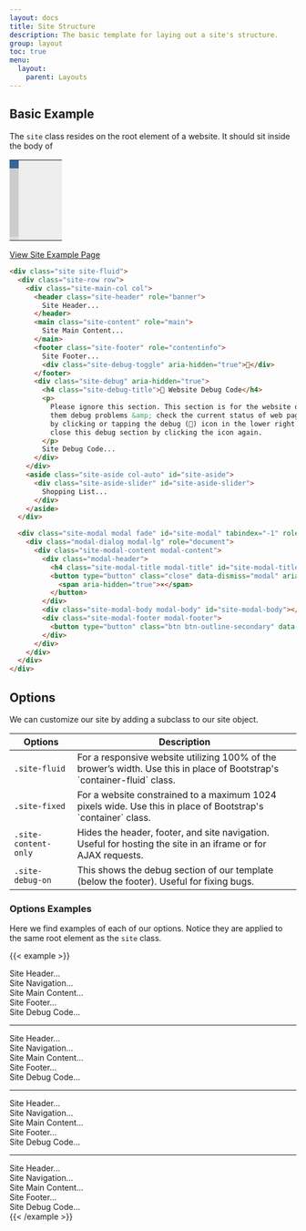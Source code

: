 ```yaml
---
layout: docs
title: Site Structure
description: The basic template for laying out a site's structure.
group: layout
toc: true
menu: 
  layout:
    parent: Layouts
---
```


## Basic Example

The `site` class resides on the root element of a website. It should sit inside the body of  

<div class="row">
  <div class="col-auto">
    <table style="width: 250px;"> 
      <tr>
        <td style="background-color: #369; height: 15px;"></td>
        <td style="background-color: #eee; width: 60px;" rowspan="3"></td>
      </tr>
      <tr>
        <td style="background-color: #ccc; height: 120px;"></td>
      </tr>
      <tr>
        <td style="background-color: #ddd; height: 5px;"></td>
      </tr>
    </table>
  </div>
  <div class="col">
    <a href="/docs/3.0/layouts/examples/site" class="btn btn-outline-primary">
      View Site Example Page <i class="fas fa-angle-right"></i>
    </a>
  </div>
</div>


```html
<div class="site site-fluid">
  <div class="site-row row">
    <div class="site-main-col col">
      <header class="site-header" role="banner">
        Site Header...
      </header>
      <main class="site-content" role="main">
        Site Main Content...
      </main>
      <footer class="site-footer" role="contentinfo">
        Site Footer...
        <div class="site-debug-toggle" aria-hidden="true">🐞</div>
      </footer>
      <div class="site-debug" aria-hidden="true">
        <h4 class="site-debug-title">🐞 Website Debug Code</h4>
        <p>
          Please ignore this section. This section is for the website developers to help
          them debug problems &amp; check the current status of web pages. This was opened
          by clicking or tapping the debug (🐞) icon in the lower right of the page. You can
          close this debug section by clicking the icon again.
        </p>
        Site Debug Code...
      </div>
    </div>
    <aside class="site-aside col-auto" id="site-aside">
      <div class="site-aside-slider" id="site-aside-slider">
        Shopping List...
      </div>
    </aside>
  </div>

  <div class="site-modal modal fade" id="site-modal" tabindex="-1" role="dialog" aria-labelledby="site-modal-title" aria-hidden="true">
    <div class="modal-dialog modal-lg" role="document">
      <div class="site-modal-content modal-content">
        <div class="modal-header">
          <h4 class="site-modal-title modal-title" id="site-modal-title"></h4>
          <button type="button" class="close" data-dismiss="modal" aria-label="Close">
            <span aria-hidden="true">×</span>
          </button>
        </div>
        <div class="site-modal-body modal-body" id="site-modal-body"></div>
        <div class="site-modal-footer modal-footer">
          <button type="button" class="btn btn-outline-secondary" data-dismiss="modal">Close</button>
        </div>
      </div>
    </div>
  </div>
</div>
```



## Options



We can customize our site by adding a subclass to our site object. 


<table class="table table-bordered table-striped">
  <thead>
    <tr>
      <th>Options</th>
      <th>Description</th>
    </tr>
  </thead>
  <tbody>
    <tr>
      <td><code class="text-nowrap">.site-fluid</code></td>
      <td>For a responsive website utilizing 100% of the brower’s width. Use this in place of Bootstrap's `container-fluid` class.</td>
    </tr>
    <tr>
      <td><code class="text-nowrap">.site-fixed</code></td>
      <td>For a website constrained to a maximum 1024 pixels wide. Use this in place of Bootstrap's `container` class.</td>
    </tr>
    <tr>
      <td><code class="text-nowrap">.site-content-only</code></td>
      <td>Hides the header, footer, and site navigation. Useful for hosting the site in an iframe or for AJAX requests.</td>
    </tr>
    <tr>
      <td><code class="text-nowrap">.site-debug-on</code></td>
      <td>This shows the debug section of our template (below the footer). Useful for fixing bugs.</td>
    </tr>
  </tbody>
</table>




### Options Examples

Here we find examples of each of our options. Notice they are applied to the same root element as the 
`site` class. 

{{< example >}}
<div class="site site-fluid">
  <div class="site-header">
    Site Header...
  </div>
  <div class="site-navigation">
    Site Navigation...
  </div>
  <div class="site-content">
    Site Main Content...
  </div>
  <div class="site-footer">
    Site Footer...
  </div>
  <div class="site-debug">
    Site Debug Code...
  </div>
</div>

<hr>

<div class="site site-fixed">
  <div class="site-header">
    Site Header...
  </div>
  <div class="site-navigation">
    Site Navigation...
  </div>
  <div class="site-content">
    Site Main Content...
  </div>
  <div class="site-footer">
    Site Footer...
  </div>
  <div class="site-debug">
    Site Debug Code...
  </div>
</div>

<hr>

<div class="site site-fluid site-content-only">
  <div class="site-header">
    Site Header...
  </div>
  <div class="site-navigation">
    Site Navigation...
  </div>
  <div class="site-content">
    Site Main Content...
  </div>
  <div class="site-footer">
    Site Footer...
  </div>
  <div class="site-debug">
    Site Debug Code...
  </div>
</div>

<hr>

<div class="site site-fluid site-debug-on">
  <div class="site-header">
    Site Header...
  </div>
  <div class="site-navigation">
    Site Navigation...
  </div>
  <div class="site-content">
    Site Main Content...
  </div>
  <div class="site-footer">
    Site Footer...
  </div>
  <div class="site-debug">
    Site Debug Code...
  </div>
</div>
{{< /example >}}
